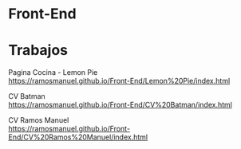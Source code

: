 # Front-End

# Trabajos

Pagina Cocina - Lemon Pie <br>
https://ramosmanuel.github.io/Front-End/Lemon%20Pie/index.html

CV Batman <br>
https://ramosmanuel.github.io/Front-End/CV%20Batman/index.html

CV Ramos Manuel <br>
https://ramosmanuel.github.io/Front-End/CV%20Ramos%20Manuel/index.html

